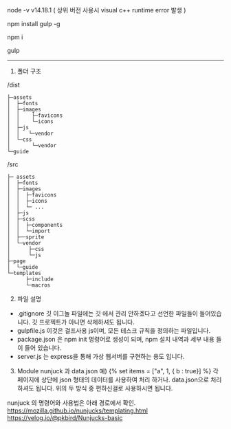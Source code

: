 node -v
v14.18.1  ( 상위 버전 사용시 visual c++ runtime error 발생 )

npm install gulp -g

npm i

gulp

------------------------------

1. 폴더 구조

/dist
```
├─assets
│  ├─fonts
│  ├─images
│  │    ├─favicons
│  │    └─icons
│  ├─js
│  │   └─vendor
│  └─css
│       └─vendor
└─guide
```
/src
```
├─ assets
│  ├─fonts
│  ├─images
│  │  ├─favicons
│  │  ├─icons
│  │  └─ ...
│  ├─js
│  ├─scss
│  │  ├─components
│  │  └─import
│  ├──sprite
│  └─vendor
│      ├─css
│      └─js
├─page
│  └─guide
└─templates
      ├─include
      └─macros
```

2. 파일 설명
- .gitignore 깃 이그놀 파일에는 깃 에서 관리 안하겠다고 선언한 파일들이 들어있습니다.
깃 프로젝트가 아니면 삭제하셔도 됩니다.
- gulpfile.js 이것은 걸프사용 js이며, 모든 테스크 규칙을 정의하는 파일입니다.
- package.json 은 npm init 명령어로 생성이 되며, npm 설치 내역과 세부 내용
들이 들어 있습니다.
- server.js 는 express을 통해 가상 웹서버를 구현하는 용도 입니다.

3. Module nunjuck 과 data.json
예) {% set items = ["a", 1, { b : true}] %}
각 페이지에 상단에 json 형태의 데이터를 사용하여 처리 하거나.
data.json으로 처리 하셔도 됩니다.
위의 두 방식 중 편하신걸로 사용하시면 됩니다.

nunjuck 의 명령어와 사용법은 아래 경로에서 확인.
https://mozilla.github.io/nunjucks/templating.html
https://velog.io/@pkbird/Nunjucks-basic